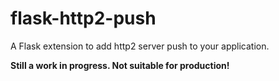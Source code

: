# flask-http2-push
A Flask extension to add http2 server push to your application.

**Still a work in progress. Not suitable for production!**
